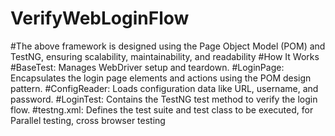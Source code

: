 # VerifyWebLoginFlow
#The above framework is designed using the Page Object Model (POM) and TestNG, ensuring scalability, maintainability, and readability
#How It Works
#BaseTest: Manages WebDriver setup and teardown.
#LoginPage: Encapsulates the login page elements and actions using the POM design pattern.
#ConfigReader: Loads configuration data like URL, username, and password.
#LoginTest: Contains the TestNG test method to verify the login flow.
#testng.xml: Defines the test suite and test class to be executed, for Parallel testing, cross browser testing
